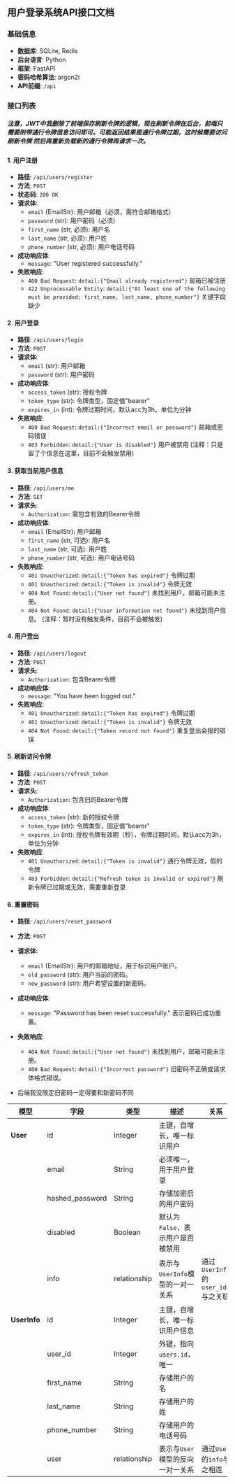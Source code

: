 ## **用户登录系统API接口文档**

### **基础信息**

- **数据库**: SQLite, Redis
- **后台语言**: Python
- **框架**: FastAPI
- **密码哈希算法**: argon2i
- **API前缀**: `/api`

### **接口列表**

##### 注意，JWT中我删除了前端保存刷新令牌的逻辑，现在刷新令牌在后台，前端只需要附带通行令牌信息访问即可。可能返回结果是通行令牌过期，这时候需要访问 刷新令牌 然后再重新负载新的通行令牌再请求一次。

#### **1. 用户注册**

- **路径**: `/api/users/register`
- **方法**: `POST`
- **状态码**: `200 OK`
- **请求体**:
  - `email` (EmailStr): 用户邮箱（必须，需符合邮箱格式）
  - `password` (str): 用户密码（必须）
  - `first_name` (str, 必须): 用户名
  - `last_name` (str, 必须): 用户姓
  - `phone_number` (str, 必须): 用户电话号码
- **成功响应体**:
  - `message`: "User registered successfully."
- **失败响应**:
  - `400 Bad Request`: `detail:{"Email already registered"}` 邮箱已被注册
  - `422 Unprocessable Entity`: `detail:{"At least one of the following must be provided: first_name, last_name, phone_number"}` 关键字段缺少

#### **2. 用户登录**

- **路径**: `/api/users/login`
- **方法**: `POST`
- **请求体**:
  - `email` (str): 用户邮箱
  - `password` (str): 用户密码
- **成功响应体**:
  - `access_token` (str): 授权令牌
  - `token_type` (str): 令牌类型，固定值"bearer"
  - `expires_in` (int): 令牌过期时间，默认acc为3h，单位为分钟
- **失败响应**:
  - `400 Bad Request`: `detail:{"Incorrect email or password"}` 邮箱或密码错误
  - `403 Forbidden`: `detail:{"User is disabled"}` 用户被禁用 (注释：只是留了个信息在这里，目前不会触发禁用)

#### **3. 获取当前用户信息**

- **路径**: `/api/users/me`
- **方法**: `GET`
- **请求头**:
  - `Authorization`: 需包含有效的Bearer令牌
- **成功响应体**:
  - `email` (EmailStr): 用户邮箱
  - `first_name` (str, 可选): 用户名
  - `last_name` (str, 可选): 用户姓
  - `phone_number` (str, 可选): 用户电话号码
- **失败响应**:
  - `401 Unauthorized`: `detail:{"Token has expired"}` 令牌过期
  - `401 Unauthorized`: `detail:{"Token is invalid"}` 令牌无效
  - `404 Not Found`: `detail:{"User not found"}` 未找到用户，邮箱可能未注册。
  - `404 Not Found`: `detail:{"User information not found"}` 未找到用户信息。 (注释：暂时没有触发条件，目前不会被触发)

#### **4. 用户登出**

- **路径**: `/api/users/logout`
- **方法**: `POST`
- **请求头**:
  - `Authorization`: 包含Bearer令牌
- **成功响应体**:
  - `message`: "You have been logged out."
- **失败响应**:
  - `401 Unauthorized`: `detail:{"Token has expired"}` 令牌过期
  - `401 Unauthorized`: `detail:{"Token is invalid"}` 令牌无效
  - `404 Not Found`: `detail:{"Token record not found"}` 重复登出会报的错误

#### **5. 刷新访问令牌**

- **路径**: `/api/users/refresh_token`
- **方法**: `POST`
- **请求头**:
  - `Authorization`: 包含旧的Bearer令牌
- **成功响应体**:
  - `access_token` (str): 新的授权令牌
  - `token_type` (str): 令牌类型，固定值"bearer"
  - `expires_in` (int): 授权令牌有效期（秒），令牌过期时间，默认acc为3h，单位为分钟
- **失败响应**:
  - `401 Unauthorized`: `detail:{"Token is invalid"}` 通行令牌无效，假的令牌
  - `403 Forbidden`: `detail:{"Refresh token is invalid or expired"}` 刷新令牌已过期或无效，需要重新登录

#### **6. 重置密码**

- **路径**: `/api/users/reset_password`
- **方法**: `POST`
- **请求体**:
  - `email` (EmailStr): 用户的邮箱地址，用于标识用户账户。
  - `old_password` (str): 用户当前的密码。
  - `new_password` (str): 用户希望设置的新密码。

- **成功响应体**:
  - `message`: "Password has been reset successfully." 表示密码已成功重置。

- **失败响应**:
  - `404 Not Found`: `detail:{"User not found"}` 未找到用户，邮箱可能未注册。
  - `400 Bad Request`: `detail:{"Incorrect password"}` 旧密码不正确或请求体格式错误。

- 后端我没限定旧密码一定得要和新密码不同

<!-- 数据库还在改 -->


| 模型     | 字段              | 类型         | 描述                                   | 关系                                 |
|----------|-------------------|--------------|--------------------------------------|--------------------------------------|
| **User** | id                | Integer      | 主键，自增长，唯一标识用户             |                                      |
|          | email             | String       | 必须唯一，用于用户登录                 |                                      |
|          | hashed_password   | String       | 存储加密后的用户密码                   |                                      |
|          | disabled          | Boolean      | 默认为`False`，表示用户是否被禁用     |                                      |
|          | info              | relationship | 表示与`UserInfo`模型的一对一关系       | 通过`UserInfo`的`user_id`与之关联     |
| **UserInfo** | id            | Integer      | 主键，自增长，唯一标识用户信息         |                                      |
|          | user_id           | Integer      | 外键，指向`users.id`，唯一             |                                      |
|          | first_name        | String       | 存储用户的名                           |                                      |
|          | last_name         | String       | 存储用户的姓                           |                                      |
|          | phone_number      | String       | 存储用户的电话号码                     |                                      |
|          | user              | relationship | 表示与`User`模型的反向一对一关系       | 通过`User`的`info`与之相连            |

